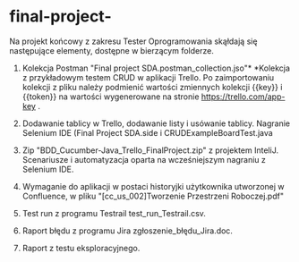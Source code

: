 # final-project-

Na projekt końcowy z zakresu Tester Oprogramowania skąłdają się następujące elementy, dostępne w bierzącym folderze. 

1. Kolekcja Postman "Final project SDA.postman_collection.jso"*
*Kolekcja z przykładowym testem CRUD w aplikacji Trello. 
Po zaimportowaniu kolekcji z pliku należy podmienić wartości zmiennych kolekcji {{key}} i {{token}} na wartości wygenerowane na stronie https://trello.com/app-key .

2. Dodawanie tablicy w Trello, dodawanie listy i usówanie tablicy. Nagranie Selenium IDE (Final Project SDA.side i CRUDExampleBoardTest.java

3. Zip "BDD_Cucumber-Java_Trello_FinalProject.zip" z projektem InteliJ. Scenariusze i automatyzacja oparta na wcześniejszym nagraniu z Selenium IDE. 

4. Wymaganie do aplikacji w postaci historyjki użytkownika utworzonej w Confluence, w pliku "[cc_us_002]Tworzenie Przestrzeni Roboczej.pdf"

5. Test run z programu Testrail test_run_Testrail.csv.

6. Raport błędu z programu Jira zgłoszenie_błędu_Jira.doc.

7. Raport z testu eksploracyjnego. 
